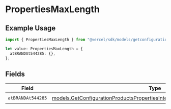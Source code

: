 # PropertiesMaxLength

## Example Usage

```typescript
import { PropertiesMaxLength } from "@vercel/sdk/models/getconfigurationproductsop.js";

let value: PropertiesMaxLength = {
  atBRANDAt544285: {},
};
```

## Fields

| Field                                                                                                                                                              | Type                                                                                                                                                               | Required                                                                                                                                                           | Description                                                                                                                                                        |
| ------------------------------------------------------------------------------------------------------------------------------------------------------------------ | ------------------------------------------------------------------------------------------------------------------------------------------------------------------ | ------------------------------------------------------------------------------------------------------------------------------------------------------------------ | ------------------------------------------------------------------------------------------------------------------------------------------------------------------ |
| `atBRANDAt544285`                                                                                                                                                  | [models.GetConfigurationProductsPropertiesIntegrationsResponseAtBRANDAt544285](../models/getconfigurationproductspropertiesintegrationsresponseatbrandat544285.md) | :heavy_check_mark:                                                                                                                                                 | N/A                                                                                                                                                                |
